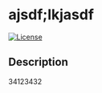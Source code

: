 # ajsdf;lkjasdf
[![License](https://img.shields.io/badge/License-Apache_2.0-blue.svg)](https://opensource.org/licenses/Apache-2.0)
## Description
34123432

